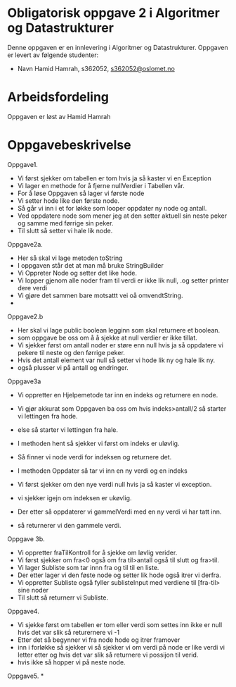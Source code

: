 # Obligatorisk oppgave 2 i Algoritmer og Datastrukturer

Denne oppgaven er en innlevering i Algoritmer og Datastrukturer. 
Oppgaven er levert av følgende studenter:
* Navn Hamid Hamrah, s362052, s362052@oslomet.no

# Arbeidsfordeling

Oppgaven er løst av Hamid Hamrah

# Oppgavebeskrivelse

Oppgave1. 
* Vi først sjekker om tabellen er tom hvis ja så kaster vi en Exception
* Vi lager en methode for å fjerne nullVerdier i Tabellen vår. 
* For å løse Oppgaven så lager vi første node
* Vi setter hode like den første node. 
* Så går vi inn i et for løkke som looper oppdater ny node og antall.
* Ved oppdatere node som mener jeg at den setter aktuell sin neste peker og samme med førrige sin peker. 
* Til slutt så setter vi hale lik node. 

Oppgave2a. 
* Her så skal vi lage metoden toString
* I oppgaven står det at man må bruke StringBuilder
* Vi Oppreter Node og setter det like hode. 
* Vi lopper gjenom alle noder fram til verdi er ikke lik null, .og setter printer dere verdi
* Vi gjøre det sammen bare motsattt vei oå omvendtString. 
* 
Oppgave2.b
* Her skal vi lage public boolean legginn som skal returnere et boolean. 
* som oppgave be oss om å å sjekke at null verdier er ikke tillat. 
* Vi sjekker først om antall noder er støre enn null hvis ja så oppdatere vi pekere til neste og den førrige peker. 
* Hvis det antall element var null så setter vi hode lik ny og hale lik ny. 
* også plusser vi på antall og endringer. 

Oppgave3a
* Vi oppretter en Hjelpemetode tar inn en indeks og returnere en node. 
* Vi gjør akkurat som Oppgaven ba oss om hvis indeks>antall/2 så starter vi lettingen fra hode. 
* else så starter vi lettingen fra hale. 

* I methoden hent så sjekker vi først om indeks er uløvlig. 
* Så finner vi node verdi for indeksen og returnere det.

* I methoden Oppdater så tar vi inn en ny verdi og en indeks 
* Vi først sjekker om den nye verdi null hvis ja så kaster vi exception.
* vi sjekker igejn om indeksen er ukøvlig. 
* Der etter så oppdaterer vi gammelVerdi med en ny verdi vi har tatt inn. 
* så returnerer vi den gammele verdi. 


Oppgave 3b.
* Vi oppretter fraTilKontroll for å sjekke om løvlig verider. 
* Vi først sjekker om fra<0 også om fra til>antall også til slutt og fra>til.
* Vi lager Subliste som tar innn fra og til til en liste. 
* Der etter lager vi den føste node og setter lik hode også itrer vi derfra. 
* Vi oppretter Subliste også fyller sublisteInput med verdiene til [fra-til> sine noder
* Til slutt så returnerr vi Subliste. 

Oppgave4. 
* Vi sjekke først om tabellen er tom eller verdi som settes inn ikke er null hvis det var slik så returernere vi -1
* Etter det så begynner vi fra node hode og itrer framover
* inn i forløkke så sjekker vi så sjekker vi om verdi på node er like verdi vi letter etter og hvis det var slik så returnere vi possijon til verid. 
* hvis ikke så hopper vi på neste node. 

Oppgave5.
* 
